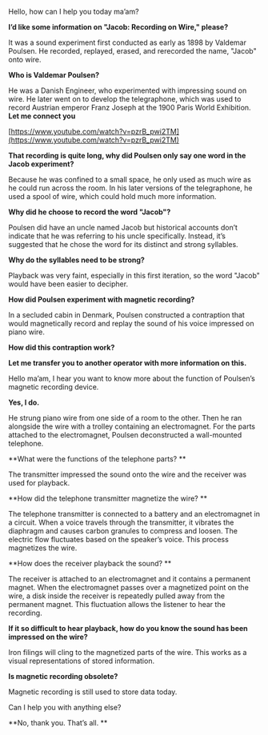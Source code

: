 Hello, how can I help you today ma’am?

**I’d like some information on "Jacob: Recording on Wire," please?**

It was a sound experiment first conducted as early as 1898 by Valdemar Poulsen. He recorded, replayed, erased, and rerecorded the name, "Jacob" onto wire.

**Who is Valdemar Poulsen?**

He was a Danish Engineer, who experimented with impressing sound on wire. He later went on to develop the telegraphone, which was used to record Austrian emperor Franz Joseph at the 1900 Paris World Exhibition. **Let me connect you**

[https://www.youtube.com/watch?v=pzrB_pwi2TM](https://www.youtube.com/watch?v=pzrB_pwi2TM) 

**That recording is quite long, why did Poulsen only say one word in the Jacob  experiment?**

Because he was confined to a small space, he only used as much wire as he could run across the room. In his later versions of the telegraphone, he used a spool of wire, which could hold much more information. 

**Why did he choose to record the word "Jacob"?**

Poulsen did have an uncle named Jacob but historical accounts don’t indicate that he was referring to his uncle specifically. Instead, it’s suggested that he chose the word for its distinct and strong syllables.

**Why do the syllables need to be strong?**

Playback was very faint, especially in this first iteration, so the word "Jacob" would have been easier to decipher. 

**How did Poulsen experiment with magnetic recording?**

In a secluded cabin in Denmark, Poulsen constructed a contraption that would magnetically record and replay the sound of his voice impressed on piano wire.

**How did this contraption work?**

**Let me transfer you to another operator with more information on this.**

Hello ma’am, I hear you want to know more about the function of Poulsen’s magnetic recording device. 

**Yes, I do.**

He strung piano wire from one side of a room to the other. Then he ran alongside the wire with a trolley containing an electromagnet. For the parts attached to the electromagnet, Poulsen deconstructed a wall-mounted telephone. 

**What were the functions of the telephone parts? **

The transmitter impressed the sound onto the wire and the receiver was used for playback.

**How did the telephone transmitter magnetize the wire? **

The telephone transmitter is connected to a battery and an electromagnet in a circuit. When a voice travels through the transmitter, it vibrates the diaphragm and causes carbon granules to compress and loosen. The electric flow fluctuates based on the speaker’s voice. This process magnetizes the wire.  

**How does the receiver playback the sound? **

The receiver is attached to an electromagnet and it contains a permanent magnet. When the electromagnet passes over a magnetized point on the wire, a disk inside the receiver is repeatedly pulled away from the permanent magnet. This fluctuation allows the listener to hear the recording.

**If it so difficult to hear playback, how do you know the sound has been impressed on the wire?**

Iron filings will cling to the magnetized parts of the wire. This works as a visual representations of stored information.

**Is magnetic recording obsolete?**

Magnetic recording is still used to store data today.

Can I help you with anything else?

**No, thank you. That’s all. **


